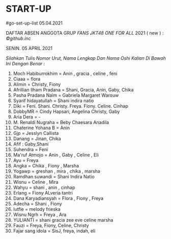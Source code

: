 # START-UP
#go-set-up-list 05.04.2021

DAFTAR ABSEN ANGGOTA GRUP *FANS JKT48 ONE FOR ALL* 2021 ( new ) : *_©github.inc_*

SENIN. 05 APRIL 2021

_Silahkan Tulis Nomor Urut, Nama Lengkap Dan Nama Oshi Kalian Di Bawah Ini Dengan Benar_ : 

01. Moch Habiburrokhim = Anin , gracia , celine , feni
02. Ciaaa = flora
03. Alimin = Christy, Fiony 
04. Afrillian Ilham Pradana = Shani, Gracia, Anin, Gaby, Chika
05. Pasha Pradana Naim = Gabriela Margaret Warouw
06. Syarif hidayatullah = Shani indira natio
07. Diki = Feni. Shani. Christy. Freya. Fiony. Celine. Cinhap
08. DobbyMR = Cindy Hapsari, Angelina Christy, Gaby
09. Aria Dera = -
10. M. Renaldi Nugraha = Beby Chaesara Anadila
11. Chaterine Yohana B = Anin
12. Gjp = Jesslyn Callista
13. Danang = Jinan, Chika
14. Afif : Gaby,Shani
15. Suhendra = Feni
16. Ma'ruf Atmojo = Anin , Gaby , Celine , Eli
17. Ayu = Freya
18. Angka = Chika , Fiony , Marsha
19. Yogawp = greshan , mira , chika , marsha
20. Ramdhan suwandi = Shani Indira Natio
21. Wisnu = Celine , Mira
22. Wahyu = shani , anin , cinhap
23. Erlang = Fiony ALveria tantri
24. Dana Karyadiansyah = Flora , Fiony , Freya
25. Adecha = Shani , Fiony
26. lutfie = melody frieska
27. Wisnu Ngrh = Freya , Ara
28. YULIANTI = shani gracia zee eve celine marsha
29. Fauzi = Freya, Fiony, Celine, Christy
30. Fajar sang idola = SisJ, freya, indah, eli
